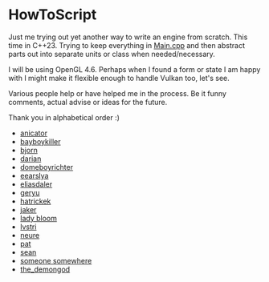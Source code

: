 # HowToScript

Just me trying out yet another way to write an engine from scratch. This time in C++23. Trying to keep everything
in [Main.cpp](src/Main.cpp) and then abstract parts out into separate units or class when needed/necessary.

I will be using OpenGL 4.6. Perhaps when I found a form or state I am happy with I might make it flexible enough
to handle Vulkan too, let's see.

Various people help or have helped me in the process. Be it funny comments, actual advise or ideas for the future.

Thank you in alphabetical order :)
- [anicator](https://anicator.com/)
- [bayboykiller](https://github.com/BoyBaykiller/IDKEngine)
- [bjorn](https://github.com/btipling)
- [darian](https://github.com/Darianopolis)
- [domeboyrichter](https://github.com/forenoonwatch)
- [eearslya](https://github.com/Eearslya)
- [eliasdaler](https://edw.is/)
- [geryu](https://github.com/cajallen)
- [hatrickek](https://github.com/Hatrickek)
- [jaker](https://github.com/JuanDiegoMontoya)
- [lady bloom](https://www.froyok.fr/)
- [lvstri](https://github.com/LVSTRI/)
- [neure](https://github.com/tksuoran)
- [pat](https://patrick-is.cool/)
- [sean](https://github.com/spnda)
- [someone somewhere](https://www.s1sw.xyz/projects/)
- [the_demongod](https://www.youtube.com/watch?v=Cx1UjaRyYvs) 
